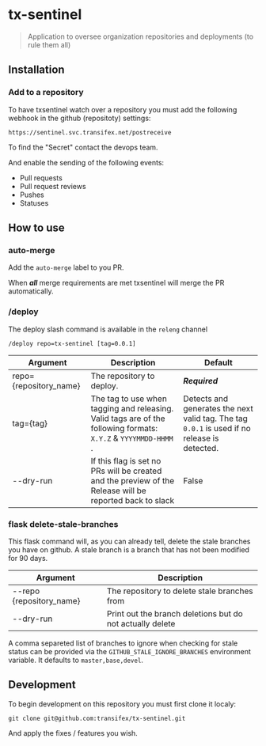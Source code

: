 # tx-sentinel
> Application to oversee organization repositories and deployments (to rule them all)


## Installation
### Add to a repository
To have txsentinel watch over a repository you must add the following webhook in the github (repositoty) settings:

`https://sentinel.svc.transifex.net/postreceive`

To find the "Secret" contact the devops team.

And enable the sending of the following events:
* Pull requests
* Pull request reviews
* Pushes
* Statuses

## How to use

### auto-merge
Add the `auto-merge` label to you PR.

When ***all*** merge requirements are met txsentinel will merge the PR automatically.

### /deploy
The deploy slash command is available in the `releng` channel

`/deploy repo=tx-sentinel [tag=0.0.1]`


| Argument | Description | Default |
| --- | --- | --- |
| repo={repository_name} | The repository to deploy. | ***Required*** |
| tag={tag} | The tag to use when tagging and releasing. Valid tags are of the following formats: `X.Y.Z` & `YYYYMMDD-HHMM` . | Detects and generates the next valid tag. The tag `0.0.1` is used if no release is detected. |
| --dry-run | If this flag is set no PRs will be created and the preview of the Release will be reported back to slack | False

### flask delete-stale-branches
This flask command will, as you can already tell, delete the stale branches you have on github.
A stale branch is a branch that has not been modified for 90 days.

| Argument | Description |
| --- | --- |
| --repo {repository_name} | The repository to delete stale branches from |
| --dry-run | Print out the branch deletions but do not actually delete |

A comma separeted list of branches to ignore when checking for stale status can be provided via the
`GITHUB_STALE_IGNORE_BRANCHES` environment variable. It defaults to `master,base,devel`.

## Development

To begin development on this repository you must first clone it localy:

`git clone git@github.com:transifex/tx-sentinel.git`

And apply the fixes / features you wish.
